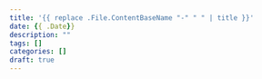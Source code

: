 ```yaml
---
title: '{{ replace .File.ContentBaseName "-" " " | title }}'
date: {{ .Date}}
description: ""
tags: []
categories: []
draft: true
---
```


